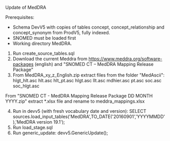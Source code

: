 Update of MedDRA

Prerequisites:
- Schema DevV5 with copies of tables concept, concept_relationship and concept_synonym from ProdV5, fully indexed. 
- SNOMED must be loaded first
- Working directory MedDRA.

1. Run create_source_tables.sql
2. Download the current Meddra from https://www.meddra.org/software-packages (english) and "SNOMED CT – MedDRA Mapping Release Package"
3. From MedDRA_xy_z_English.zip extract files from the folder "MedAscii":
hlgt_hlt.asc
hlt.asc
hlt_pt.asc
hlgt.asc
llt.asc
mdhier.asc
pt.asc
soc.asc
soc_hlgt.asc

From "SNOMED CT - MedDRA Mapping Release Package DD MONTH YYYY.zip" extract *.xlsx file and rename to meddra_mappings.xlsx

4. Run in devv5 (with fresh vocabulary date and version): SELECT sources.load_input_tables('MedDRA',TO_DATE('20160901','YYYYMMDD'),'MedDRA version 19.1');
5. Run load_stage.sql
6. Run generic_update: devv5.GenericUpdate();